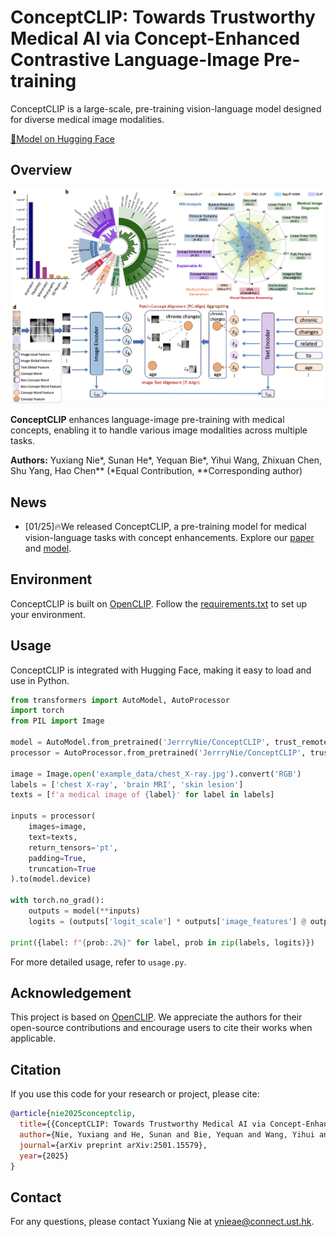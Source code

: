 # ConceptCLIP: Towards Trustworthy Medical AI via Concept-Enhanced Contrastive Language-Image Pre-training
ConceptCLIP is a large-scale, pre-training vision-language model designed for diverse medical image modalities.

[🤗Model on Hugging Face](https://huggingface.co/JerrryNie/ConceptCLIP) 

## Overview
<div style="text-align: center;">
    <img src="overview.png" alt="Description of Image" style="max-width: 100%; height: auto;">
</div>

**ConceptCLIP** enhances language-image pre-training with medical concepts, enabling it to handle various image modalities across multiple tasks.

**Authors:** Yuxiang Nie*, Sunan He*, Yequan Bie*, Yihui Wang, Zhixuan Chen, Shu Yang, Hao Chen**
(*Equal Contribution, **Corresponding author)

## News
- [01/25]🔥We released ConceptCLIP, a pre-training model for medical vision-language tasks with concept enhancements. Explore our [paper](https://arxiv.org/abs/2501.15579) and [model](https://huggingface.co/JerrryNie/ConceptCLIP).

## Environment
ConceptCLIP is built on [OpenCLIP](https://github.com/mlfoundations/open_clip). Follow the [requirements.txt](https://github.com/mlfoundations/open_clip/blob/main/requirements.txt) to set up your environment.

## Usage
ConceptCLIP is integrated with Hugging Face, making it easy to load and use in Python.
```python
from transformers import AutoModel, AutoProcessor
import torch
from PIL import Image

model = AutoModel.from_pretrained('JerrryNie/ConceptCLIP', trust_remote_code=True)
processor = AutoProcessor.from_pretrained('JerrryNie/ConceptCLIP', trust_remote_code=True)

image = Image.open('example_data/chest_X-ray.jpg').convert('RGB')
labels = ['chest X-ray', 'brain MRI', 'skin lesion']
texts = [f'a medical image of {label}' for label in labels]

inputs = processor(
    images=image, 
    text=texts,
    return_tensors='pt',
    padding=True,
    truncation=True
).to(model.device)

with torch.no_grad():
    outputs = model(**inputs)
    logits = (outputs['logit_scale'] * outputs['image_features'] @ outputs['text_features'].t()).softmax(dim=-1)[0]

print({label: f"{prob:.2%}" for label, prob in zip(labels, logits)})
```
For more detailed usage, refer to `usage.py`.

## Acknowledgement
This project is based on [OpenCLIP](https://github.com/mlfoundations/open_clip). We appreciate the authors for their open-source contributions and encourage users to cite their works when applicable.

## Citation
If you use this code for your research or project, please cite:
```bib
@article{nie2025conceptclip,
  title={{ConceptCLIP: Towards Trustworthy Medical AI via Concept-Enhanced Contrastive Language-Image Pre-training}},
  author={Nie, Yuxiang and He, Sunan and Bie, Yequan and Wang, Yihui and Chen, Zhixuan and Yang, Shu and Chen, Hao},
  journal={arXiv preprint arXiv:2501.15579},
  year={2025}
}
```
## Contact
For any questions, please contact Yuxiang Nie at ynieae@connect.ust.hk.
